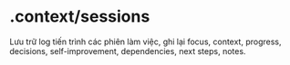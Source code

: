 # .context/sessions

Lưu trữ log tiến trình các phiên làm việc, ghi lại focus, context, progress, decisions, self-improvement, dependencies, next steps, notes. 